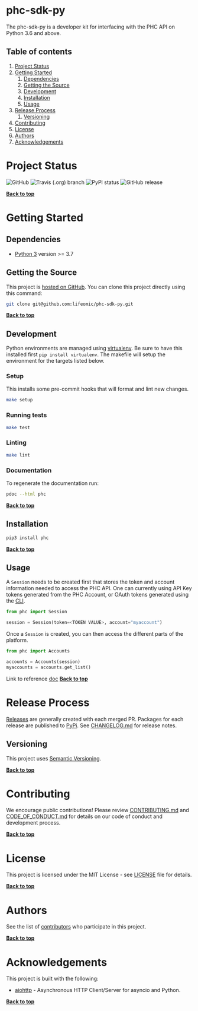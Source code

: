 # phc-sdk-py

The phc-sdk-py is a developer kit for interfacing with the PHC API on Python 3.6 and above.

## Table of contents

1. [Project Status](#project-status)
1. [Getting Started](#getting-started)
    1. [Dependencies](#dependencies)
    1. [Getting the Source](#getting-the-source)
    1. [Development](#development)
    1. [Installation](#installation)
    1. [Usage](#usage)
1. [Release Process](#release-process)
    1. [Versioning](#versioning)
1. [Contributing](#contributing)
1. [License](#license)
1. [Authors](#authors)
1. [Acknowledgements](#acknowledgements)


# Project Status

![GitHub](https://img.shields.io/github/license/lifeomic/phc-sdk-py.svg?style=for-the-badge)
![Travis (.org) branch](https://img.shields.io/travis/lifeomic/phc-sdk-py/master.svg?style=for-the-badge)
![PyPI status](https://img.shields.io/pypi/status/phc.svg?style=for-the-badge)
![GitHub release](https://img.shields.io/github/release/lifeomic/phc-sdk-py.svg?style=for-the-badge)

**[Back to top](#table-of-contents)**

# Getting Started

## Dependencies

* [Python 3](https://www.python.org/download/releases/3.0/) version >= 3.7

## Getting the Source

This project is [hosted on GitHub](https://github.com/lifeomic/phc-sdk-py). You can clone this project directly using this command:

```bash
git clone git@github.com:lifeomic/phc-sdk-py.git
```
**[Back to top](#table-of-contents)**

## Development

Python environments are managed using [virtualenv](https://virtualenv.pypa.io/en/latest/).  Be sure to have this installed first `pip install virtualenv`.  The makefile will setup the environment for the targets listed below.


### Setup

This installs some pre-commit hooks that will format and lint new changes.

```bash
make setup
```

### Running tests

```bash
make test
```

### Linting

```bash
make lint
```

### Documentation

To regenerate the documentation run:
```bash
pdoc --html phc
```

**[Back to top](#table-of-contents)**

## Installation

```bash
pip3 install phc
```
**[Back to top](#table-of-contents)**

## Usage

A `Session` needs to be created first that stores the token and account information needed to access the PHC API.  One can currently using API Key tokens generated from the PHC Account, or OAuth tokens generated using the [CLI](https://github.com/lifeomic/cli).

```python
from phc import Session

session = Session(token=<TOKEN VALUE>, account="myaccount")
```

Once a `Session` is created, you can then access the different parts of the platform.

```python
from phc import Accounts

accounts = Accounts(session)
myaccounts = accounts.get_list()
```

Link to reference [doc](html/phc/index.html)
**[Back to top](#table-of-contents)**

# Release Process

[Releases](https://github.com/lifeomic/phc-sdk-py/releases) are generally created with each merged PR. Packages for each release are published to [PyPi](https://pypi.org/project/phc/). See [CHANGELOG.md](CHANGELOG.md) for release notes.

## Versioning

This project uses [Semantic Versioning](http://semver.org/).

**[Back to top](#table-of-contents)**


# Contributing

We encourage public contributions! Please review [CONTRIBUTING.md](CONTRIBUTING.md) and [CODE_OF_CONDUCT.md](CODE_OF_CONDUCT.md) for details on our code of conduct and development process.

**[Back to top](#table-of-contents)**


# License

This project is licensed under the MIT License - see [LICENSE](LICENSE) file for details.

**[Back to top](#table-of-contents)**


# Authors

See the list of [contributors](https://github.com/lifeomic/cli/contributors) who participate in this project.

**[Back to top](#table-of-contents)**


# Acknowledgements

This project is built with the following:

* [aiohttp](https://aiohttp.readthedocs.io/en/stable/) - Asynchronous HTTP Client/Server for asyncio and Python.

**[Back to top](#table-of-contents)**
